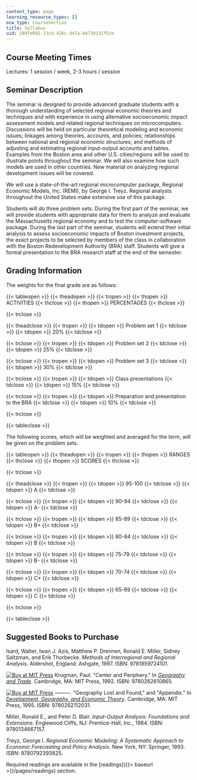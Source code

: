 ```yaml
---
content_type: page
learning_resource_types: []
ocw_type: CourseSection
title: Syllabus
uid: 288fe092-13cd-426c-d47a-b4730131f5cb
---
```


Course Meeting Times
--------------------

Lectures: 1 session / week, 2-3 hours / session

Seminar Description
-------------------

The seminar is designed to provide advanced graduate students with a thorough understanding of selected regional economic theories and techniques and with experience in using alternative socioeconomic impact assessment models and related regional techniques on microcomputers. Discussions will be held on particular theoretical modeling and economic issues; linkages among theories, accounts, and policies; relationships between national and regional economic structures; and methods of adjusting and estimating regional input-output accounts and tables. Examples from the Boston area and other U.S. cities/regions will be used to illustrate points throughout the seminar. We will also examine how such models are used in other countries. New material on analyzing regional development issues will be covered.

We will use a state-of-the-art regional microcomputer package, Regional Economic Models, Inc. (REMI), by George I. Treyz. Regional analysts throughout the United States make extensive use of this package.

Students will do three problem sets. During the first part of the seminar, we will provide students with appropriate data for them to analyze and evaluate the Massachusetts regional economy and to test the computer-software package. During the last part of the seminar, students will extend their initial analysis to assess socioeconomic impacts of Boston investment projects, the exact projects to be selected by members of the class in collaboration with the Boston Redevelopment Authority (BRA) staff. Students will give a formal presentation to the BRA research staff at the end of the semester.

Grading Information
-------------------

The weights for the final grade are as follows:

{{< tableopen >}}
{{< theadopen >}}
{{< tropen >}}
{{< thopen >}}
ACTIVITIES
{{< thclose >}}
{{< thopen >}}
PERCENTAGES
{{< thclose >}}

{{< trclose >}}

{{< theadclose >}}
{{< tropen >}}
{{< tdopen >}}
Problem set 1
{{< tdclose >}}
{{< tdopen >}}
20%
{{< tdclose >}}

{{< trclose >}}
{{< tropen >}}
{{< tdopen >}}
Problem set 2
{{< tdclose >}}
{{< tdopen >}}
25%
{{< tdclose >}}

{{< trclose >}}
{{< tropen >}}
{{< tdopen >}}
Problem set 3
{{< tdclose >}}
{{< tdopen >}}
30%
{{< tdclose >}}

{{< trclose >}}
{{< tropen >}}
{{< tdopen >}}
Class presentations
{{< tdclose >}}
{{< tdopen >}}
15%
{{< tdclose >}}

{{< trclose >}}
{{< tropen >}}
{{< tdopen >}}
Preparation and presentation to the BRA
{{< tdclose >}}
{{< tdopen >}}
10%
{{< tdclose >}}

{{< trclose >}}

{{< tableclose >}}

The following scores, which will be weighted and averaged for the term, will be given on the problem sets.

{{< tableopen >}}
{{< theadopen >}}
{{< tropen >}}
{{< thopen >}}
RANGES
{{< thclose >}}
{{< thopen >}}
SCORES
{{< thclose >}}

{{< trclose >}}

{{< theadclose >}}
{{< tropen >}}
{{< tdopen >}}
95-100
{{< tdclose >}}
{{< tdopen >}}
A
{{< tdclose >}}

{{< trclose >}}
{{< tropen >}}
{{< tdopen >}}
90-94
{{< tdclose >}}
{{< tdopen >}}
A-
{{< tdclose >}}

{{< trclose >}}
{{< tropen >}}
{{< tdopen >}}
85-89
{{< tdclose >}}
{{< tdopen >}}
B+
{{< tdclose >}}

{{< trclose >}}
{{< tropen >}}
{{< tdopen >}}
80-84
{{< tdclose >}}
{{< tdopen >}}
B
{{< tdclose >}}

{{< trclose >}}
{{< tropen >}}
{{< tdopen >}}
75-79
{{< tdclose >}}
{{< tdopen >}}
B-
{{< tdclose >}}

{{< trclose >}}
{{< tropen >}}
{{< tdopen >}}
70-74
{{< tdclose >}}
{{< tdopen >}}
C+
{{< tdclose >}}

{{< trclose >}}
{{< tropen >}}
{{< tdopen >}}
65-69
{{< tdclose >}}
{{< tdopen >}}
C
{{< tdclose >}}

{{< trclose >}}

{{< tableclose >}}

Suggested Books to Purchase
---------------------------

Isard, Walter, Iwan J. Azis, Matthew P. Drennen, Ronald E. Miller, Sidney Saltzman, and Erik Thorbecke. _Methods of Interregional and Regional Analysis_. Aldershot, England: Ashgate, 1997. ISBN: 9781859724101.

[![Buy at MIT Press](/images/mp_logo.gif)](https://mitpress.mit.edu/9780262610865) Krugman, Paul. "Center and Periphery." In [_Geography and Trade_](https://mitpress.mit.edu/9780262610865). Cambridge, MA: MIT Press, 1992. ISBN: 9780262610865.

[![Buy at MIT Press](/images/mp_logo.gif)](https://mitpress.mit.edu/9780262112031) ———. "Geography Lost and Found," and "Appendix." In [_Development, Geography, and Economic Theory_](https://mitpress.mit.edu/9780262112031). Cambridge, MA: MIT Press, 1995. ISBN: 9780262112031.

Miller, Ronald E., and Peter D. Blair. _Input-Output Analysis: Foundations and Extensions_. Englewood Cliffs, NJ: Prentice-Hall, Inc., 1984. ISBN: 9780134667157.

Treyz, George I. _Regional Economic Modeling: A Systematic Approach to Economic Forecasting and Policy Analysis_. New York, NY: Springer, 1993. ISBN: 9780792393825.

Required readings are available in the [readings]({{< baseurl >}}/pages/readings) section.
